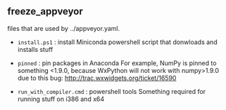 freeze_appveyor
---------------

files that are used by ../appveyor.yaml.

- `install.ps1` : install Miniconda
  powershell script that donwloads and installs stuff

- `pinned` : pin packages in Anaconda
  For example, NumPy is pinned to something <1.9.0, because
  WxPython will not work with numpy>1.9.0 due to this bug:
  http://trac.wxwidgets.org/ticket/16590

- `run_with_compiler.cmd` : powershell tools
  Something required for running stuff on i386 and x64